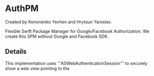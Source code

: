 # AuthPM

Created by Kononenko Yevhen and Hrytsun Yaroslav.

Flexible Swift Package Manager for Google/Facebook Authorization.
We create this SPM without Google and Facebook SDK.

## Details

This implementation uses '''ASWebAuthenticationSession''' to securely show a web view pointing to the 


